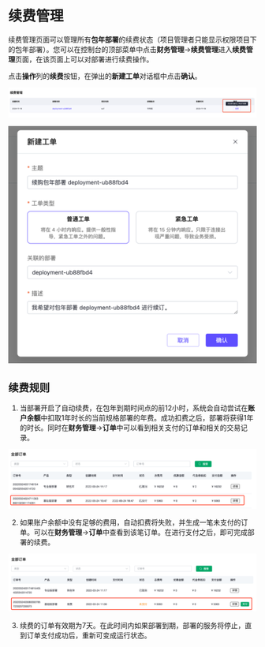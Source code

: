 # 续费管理

续费管理页面可以管理所有**包年部署**的续费状态（项目管理者只能显示权限项目下的包年部署）。您可以在控制台的顶部菜单中点击**财务管理**->**续费管理**进入**续费管理**页面，在该页面上可以对部署进行续费操作。

点击**操作**列的**续费**按钮，在弹出的**新建工单**对话框中点击**确认**。

![subscription_01](./_assets/subscription_01.png)

<img src="./_assets/subscription_ticket.png" alt="subscription_ticket" style="zoom:50%;" />

## 续费规则

1. 当部署开启了自动续费，在包年到期时间点的前12小时，系统会自动尝试在**账户余额**中扣取1年时长的当前规格部署的年费。成功扣费之后，部署将获得1年的时长。同时在**财务管理**->**订单**中可以看到相关支付的订单和相关的交易记录。

![subscription](./_assets/subscription_05.png)


2. 如果账户余额中没有足够的费用，自动扣费将失败，并生成一笔未支付的订单。可以在**财务管理**->**订单**中查看到该笔订单。在进行支付之后，即可完成部署的续费。

![subscription](./_assets/subscription_03.png)


3. 续费的订单有效期为7天。在此时间内如果部署到期，部署的服务将停止，直到订单支付成功后，重新可变成运行状态。